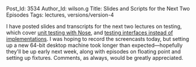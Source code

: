Post_Id: 3534
Author_Id: wilson.g
Title: Slides and Scripts for the Next Two Episodes
Tags: lectures, versions/version-4

<p>I have posted slides and transcripts for the next two lectures on testing, which cover <a href="{{root_path}}/4_0/test/unit.html">unit testing with Nose</a>, and <a href="{{root_path}}/4_0/test/interface.html">testing interfaces instead of implementations</a>. I was hoping to record the screencasts today, but setting up a new 64-bit desktop machine took longer than expected&mdash;hopefully they'll be up early next week, along with episodes on floating point and setting up fixtures. Comments, as always, would be greatly appreciated.</p>
